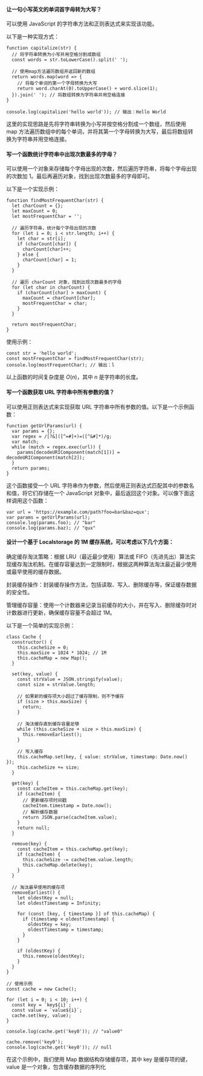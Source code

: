 <!--
 * @Author: Shu Binqi
 * @Date: 2023-03-04 21:26:59
 * @LastEditors: Shu Binqi
 * @LastEditTime: 2023-03-04 21:30:31
 * @Description: 算法场景题（4题）
 * @Version: 1.0.0
 * @FilePath: \interviewQuestions\八股文\算法\场景题.md
-->

#### 让一句小写英文的单词首字母转为大写？

可以使用 JavaScript 的字符串方法和正则表达式来实现该功能。

以下是一种实现方式：

```
function capitalize(str) {
  // 将字符串转换为小写并用空格分割成数组
  const words = str.toLowerCase().split(' ');

  // 使用map方法遍历数组并返回新的数组
  return words.map(word => {
    // 将每个单词的第一个字母转换为大写
    return word.charAt(0).toUpperCase() + word.slice(1);
  }).join(' '); // 将数组转换为字符串并用空格连接
}

console.log(capitalize('hello world')); // 输出：Hello World
```

这里的实现思路是先将字符串转换为小写并按空格分割成一个数组，然后使用 map 方法遍历数组中的每个单词，并将其第一个字母转换为大写，最后将数组转换为字符串并用空格连接。

#### 写一个函数统计字符串中出现次数最多的字母？

可以使用一个对象来存储每个字母出现的次数，然后遍历字符串，将每个字母出现的次数加 1。最后再遍历对象，找到出现次数最多的字母即可。

以下是一个实现示例：

```
function findMostFrequentChar(str) {
  let charCount = {};
  let maxCount = 0;
  let mostFrequentChar = '';

  // 遍历字符串，统计每个字母出现的次数
  for (let i = 0; i < str.length; i++) {
    let char = str[i];
    if (charCount[char]) {
      charCount[char]++;
    } else {
      charCount[char] = 1;
    }
  }

  // 遍历 charCount 对象，找到出现次数最多的字母
  for (let char in charCount) {
    if (charCount[char] > maxCount) {
      maxCount = charCount[char];
      mostFrequentChar = char;
    }
  }

  return mostFrequentChar;
}
```

使用示例：

```
const str = 'hello world';
const mostFrequentChar = findMostFrequentChar(str);
console.log(mostFrequentChar); // 输出：l
```

以上函数的时间复杂度是 $O(n)$，其中 $n$ 是字符串的长度。

#### 写一个函数获取 URL 字符串中所有参数的值？

可以使用正则表达式来实现获取 URL 字符串中所有参数的值。以下是一个示例函数：

```
function getUrlParams(url) {
  var params = {};
  var regex = /[?&]([^=#]+)=([^&#]*)/g;
  var match;
  while (match = regex.exec(url)) {
    params[decodeURIComponent(match[1])] = decodeURIComponent(match[2]);
  }
  return params;
}
```

这个函数接受一个 URL 字符串作为参数，然后使用正则表达式匹配其中的参数名和值，将它们存储在一个 JavaScript 对象中，最后返回这个对象。可以像下面这样调用这个函数：

```
var url = 'https://example.com/path?foo=bar&baz=qux';
var params = getUrlParams(url);
console.log(params.foo); // "bar"
console.log(params.baz); // "qux"
```

#### 设计一个基于 Localstorage 的 1M 缓存系统，可以考虑以下几个方面：

确定缓存淘汰策略：根据 LRU（最近最少使用）算法或 FIFO（先进先出）算法实现缓存淘汰机制。在缓存容量达到一定限制时，根据这两种算法淘汰最近最少使用或最早使用的缓存数据。

封装缓存操作：封装缓存操作方法，包括读取、写入、删除缓存等，保证缓存数据的安全性。

管理缓存容量：使用一个计数器来记录当前缓存的大小，并在写入、删除缓存时对计数器进行更新，确保缓存容量不会超过 1M。

以下是一个简单的实现示例：

```
class Cache {
  constructor() {
    this.cacheSize = 0;
    this.maxSize = 1024 * 1024; // 1M
    this.cacheMap = new Map();
  }

  set(key, value) {
    const strValue = JSON.stringify(value);
    const size = strValue.length;

    // 如果新的缓存项大小超过了缓存限制，则不予缓存
    if (size > this.maxSize) {
      return;
    }

    // 淘汰缓存直到缓存容量足够
    while (this.cacheSize + size > this.maxSize) {
      this.removeEarliest();
    }

    // 写入缓存
    this.cacheMap.set(key, { value: strValue, timestamp: Date.now() });
    this.cacheSize += size;
  }

  get(key) {
    const cacheItem = this.cacheMap.get(key);
    if (cacheItem) {
      // 更新缓存项时间戳
      cacheItem.timestamp = Date.now();
      // 解析缓存数据
      return JSON.parse(cacheItem.value);
    }
    return null;
  }

  remove(key) {
    const cacheItem = this.cacheMap.get(key);
    if (cacheItem) {
      this.cacheSize -= cacheItem.value.length;
      this.cacheMap.delete(key);
    }
  }

  // 淘汰最早使用的缓存项
  removeEarliest() {
    let oldestKey = null;
    let oldestTimestamp = Infinity;

    for (const [key, { timestamp }] of this.cacheMap) {
      if (timestamp < oldestTimestamp) {
        oldestKey = key;
        oldestTimestamp = timestamp;
      }
    }

    if (oldestKey) {
      this.remove(oldestKey);
    }
  }
}

// 使用示例
const cache = new Cache();

for (let i = 0; i < 10; i++) {
  const key = `key${i}`;
  const value = `value${i}`;
  cache.set(key, value);
}

console.log(cache.get('key0')); // "value0"

cache.remove('key0');
console.log(cache.get('key0')); // null
```

在这个示例中，我们使用 Map 数据结构存储缓存项，其中 key 是缓存项的键，value 是一个对象，包含缓存数据的序列化
